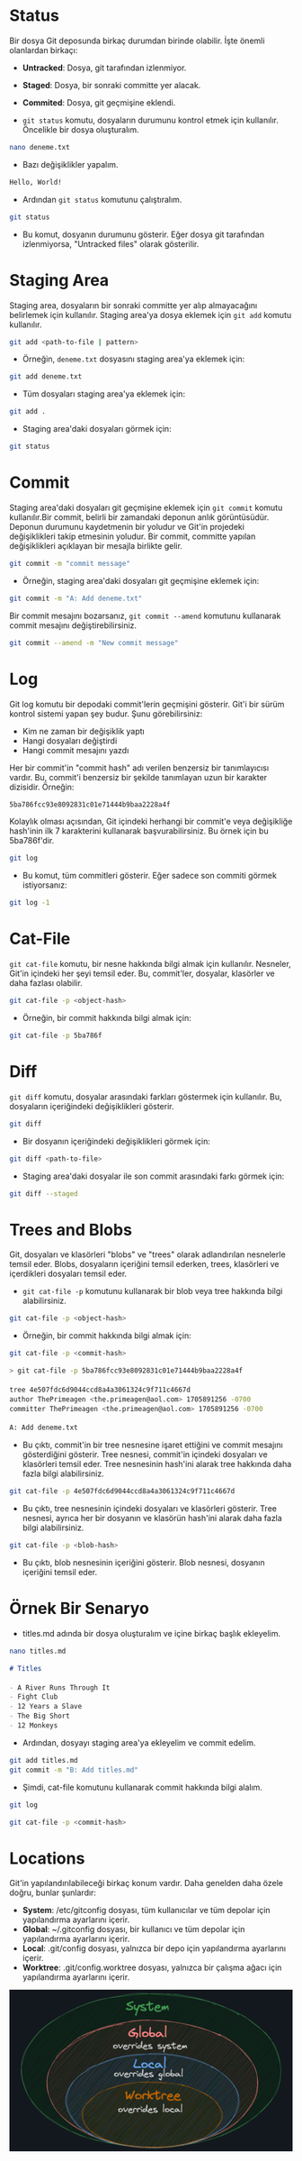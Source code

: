 # Status

Bir dosya Git deposunda birkaç durumdan birinde olabilir. İşte önemli olanlardan birkaçı:

* **Untracked**: Dosya, git tarafından izlenmiyor.
* **Staged**: Dosya, bir sonraki committe yer alacak.
* **Commited**: Dosya, git geçmişine eklendi.

* `git status` komutu, dosyaların durumunu kontrol etmek için kullanılır. Öncelikle bir dosya oluşturalım.

```bash
nano deneme.txt
```
* Bazı değişiklikler yapalım.

```bash
Hello, World!
```

* Ardından `git status` komutunu çalıştıralım.

```bash
git status
```

* Bu komut, dosyanın durumunu gösterir. Eğer dosya git tarafından izlenmiyorsa, "Untracked files" olarak gösterilir.


# Staging Area

Staging area, dosyaların bir sonraki committe yer alıp almayacağını belirlemek için kullanılır. Staging area'ya dosya eklemek için `git add` komutu kullanılır.

```bash
git add <path-to-file | pattern>
```

* Örneğin, `deneme.txt` dosyasını staging area'ya eklemek için:

```bash
git add deneme.txt
```

* Tüm dosyaları staging area'ya eklemek için:

```bash
git add .
```

* Staging area'daki dosyaları görmek için:

```bash
git status
```

# Commit

Staging area'daki dosyaları git geçmişine eklemek için `git commit` komutu kullanılır.Bir commit, belirli bir zamandaki deponun anlık görüntüsüdür. Deponun durumunu kaydetmenin bir yoludur ve Git'in projedeki değişiklikleri takip etmesinin yoludur. Bir commit, committe yapılan değişiklikleri açıklayan bir mesajla birlikte gelir.

```bash
git commit -m "commit message"
```

* Örneğin, staging area'daki dosyaları git geçmişine eklemek için:

```bash
git commit -m "A: Add deneme.txt"
```

Bir commit mesajını bozarsanız, `git commit --amend` komutunu kullanarak commit mesajını değiştirebilirsiniz.

```bash
git commit --amend -m "New commit message"
```

# Log

Git log komutu bir depodaki commit'lerin geçmişini gösterir. Git'i bir sürüm kontrol sistemi yapan şey budur. Şunu görebilirsiniz:

* Kim ne zaman bir değişiklik yaptı
* Hangi dosyaları değiştirdi
* Hangi commit mesajını yazdı

Her bir commit'in "commit hash" adı verilen benzersiz bir tanımlayıcısı vardır. Bu, commit'i benzersiz bir şekilde tanımlayan uzun bir karakter dizisidir. Örneğin:

```bash
5ba786fcc93e8092831c01e71444b9baa2228a4f
```
Kolaylık olması açısından, Git içindeki herhangi bir commit'e veya değişikliğe hash'inin ilk 7 karakterini kullanarak başvurabilirsiniz. Bu örnek için bu 5ba786f'dir.

```bash
git log
```

* Bu komut, tüm commitleri gösterir. Eğer sadece son commiti görmek istiyorsanız:

```bash
git log -1
```

# Cat-File

`git cat-file` komutu, bir nesne hakkında bilgi almak için kullanılır. Nesneler, Git'in içindeki her şeyi temsil eder. Bu, commit'ler, dosyalar, klasörler ve daha fazlası olabilir.

```bash
git cat-file -p <object-hash>
```

* Örneğin, bir commit hakkında bilgi almak için:

```bash
git cat-file -p 5ba786f
```

# Diff

`git diff` komutu, dosyalar arasındaki farkları göstermek için kullanılır. Bu, dosyaların içeriğindeki değişiklikleri gösterir.

```bash
git diff
```

* Bir dosyanın içeriğindeki değişiklikleri görmek için:

```bash
git diff <path-to-file>
```

* Staging area'daki dosyalar ile son commit arasındaki farkı görmek için:

```bash
git diff --staged
```

# Trees and Blobs

Git, dosyaları ve klasörleri "blobs" ve "trees" olarak adlandırılan nesnelerle temsil eder. Blobs, dosyaların içeriğini temsil ederken, trees, klasörleri ve içerdikleri dosyaları temsil eder.

* `git cat-file -p` komutunu kullanarak bir blob veya tree hakkında bilgi alabilirsiniz.

```bash
git cat-file -p <object-hash>
```

* Örneğin, bir commit hakkında bilgi almak için:

```bash
git cat-file -p <commit-hash>
```

```bash
> git cat-file -p 5ba786fcc93e8092831c01e71444b9baa2228a4f

tree 4e507fdc6d9044ccd8a4a3061324c9f711c4667d
author ThePrimeagen <the.primeagen@aol.com> 1705891256 -0700
committer ThePrimeagen <the.primeagen@aol.com> 1705891256 -0700

A: Add deneme.txt
```

* Bu çıktı, commit'in bir tree nesnesine işaret ettiğini ve commit mesajını gösterdiğini gösterir. Tree nesnesi, commit'in içindeki dosyaları ve klasörleri temsil eder. Tree nesnesinin hash'ini alarak tree hakkında daha fazla bilgi alabilirsiniz.

```bash
git cat-file -p 4e507fdc6d9044ccd8a4a3061324c9f711c4667d
```

* Bu çıktı, tree nesnesinin içindeki dosyaları ve klasörleri gösterir. Tree nesnesi, ayrıca her bir dosyanın ve klasörün hash'ini alarak daha fazla bilgi alabilirsiniz.

```bash
git cat-file -p <blob-hash>
```
* Bu çıktı, blob nesnesinin içeriğini gösterir. Blob nesnesi, dosyanın içeriğini temsil eder.

# Örnek Bir Senaryo

* titles.md adında bir dosya oluşturalım ve içine birkaç başlık ekleyelim.

```bash
nano titles.md
```

```markdown
# Titles

- A River Runs Through It
- Fight Club
- 12 Years a Slave
- The Big Short
- 12 Monkeys
```

* Ardından, dosyayı staging area'ya ekleyelim ve commit edelim.

```bash
git add titles.md
git commit -m "B: Add titles.md"
```

* Şimdi, cat-file komutunu kullanarak commit hakkında bilgi alalım.

```bash
git log
```

```bash
git cat-file -p <commit-hash>
```
# Locations

Git'in yapılandırılabileceği birkaç konum vardır. Daha genelden daha özele doğru, bunlar şunlardır:

* **System**: /etc/gitconfig dosyası, tüm kullanıcılar ve tüm depolar için yapılandırma ayarlarını içerir.
* **Global**: ~/.gitconfig dosyası, bir kullanıcı ve tüm depolar için yapılandırma ayarlarını içerir.
* **Local**: .git/config dosyası, yalnızca bir depo için yapılandırma ayarlarını içerir.
* **Worktree**: .git/config.worktree dosyası, yalnızca bir çalışma ağacı için yapılandırma ayarlarını içerir.

![Git Locations](../images/locations.png)